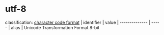 # utf-8
classification: [character code format](character.md)
| identifier     | value
| -------------- | -----
| alias          | Unicode Transformation Format 8-bit